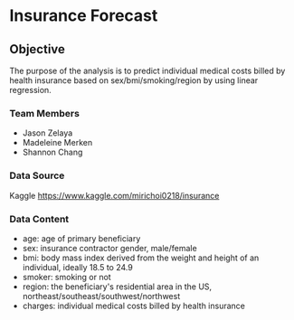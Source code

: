 # Insurance Forecast
## Objective
The purpose of the analysis is to predict individual medical costs billed by health insurance based on sex/bmi/smoking/region by using linear regression. 
### Team Members
* Jason Zelaya
* Madeleine Merken
* Shannon Chang
### Data Source
Kaggle
https://www.kaggle.com/mirichoi0218/insurance
### Data Content
* age: age of primary beneficiary
* sex: insurance contractor gender, male/female
* bmi: body mass index derived from the weight and height of an individual, ideally 18.5 to 24.9
* smoker: smoking or not
* region: the beneficiary's residential area in the US, northeast/southeast/southwest/northwest
* charges: individual medical costs billed by health insurance
